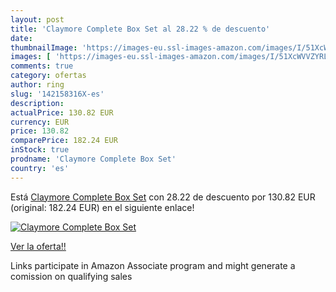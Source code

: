 ```yaml
---
layout: post
title: 'Claymore Complete Box Set al 28.22 % de descuento'
date: 
thumbnailImage: 'https://images-eu.ssl-images-amazon.com/images/I/51XcWVVZYRL._SL200_.jpg'
images: [ 'https://images-eu.ssl-images-amazon.com/images/I/51XcWVVZYRL._SL200_.jpg' ]
comments: true
category: ofertas
author: ring
slug: '142158316X-es'
description:
actualPrice: 130.82 EUR
currency: EUR
price: 130.82
comparePrice: 182.24 EUR
inStock: true
prodname: 'Claymore Complete Box Set'
country: 'es'
---
```


Está [Claymore Complete Box Set](https://www.amazon.es/dp/142158316X/?tag=tolees-21) con 28.22 de descuento por 130.82 EUR (original: 182.24 EUR) en el siguiente enlace!

[![Claymore Complete Box Set](https://images-eu.ssl-images-amazon.com/images/I/51XcWVVZYRL._SL200_.jpg)](https://www.amazon.es/dp/142158316X/?tag=tolees-21)

[Ver la oferta!!](https://www.amazon.es/dp/142158316X/?tag=tolees-21)

Links participate in Amazon Associate program and might generate a comission on qualifying sales


